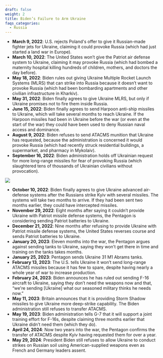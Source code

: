 ```yaml
---
draft: false
weight: 2
title: Biden’s Failure to Arm Ukraine
faqs_categories:
  - Russia
---
```

* **March 9, 2022**: U.S. rejects Poland's offer to give it Russian-made fighter jets for Ukraine, claiming it could provoke Russia (which had just started a land war in Europe).
* **March 10, 2022**: The United States won’t give the Patriot air defense system to Ukraine, claiming it may provoke Russia (which had bombed a maternity hospital killing hundreds of children, mothers, and doctors the day before).
* **May 18, 2022**: Biden rules out giving Ukraine Multiple Rocket Launch Systems (MLRS) that can strike into Russia because it doesn’t want to provoke Russia (which had been bombarding apartments and other civilian infrastructure in Kharkiv).
* **May 31, 2022**: Biden finally agrees to give Ukraine MLRS, but only if Ukraine promises not to fire them inside Russia.
* **June 15, 2022**: Biden finally agrees to send Harpoon anti-ship missiles to Ukraine, which will take several months to reach Ukraine. If the Harpoon missiles had been in Ukraine before the war (or even at the start of the war) they could have been used to deny Russian naval access and dominance.
* **August 9, 2022**: Biden refuses to send ATACMS munition that Ukraine has requested, because the administration is concerned it would provoke Russia (which had recently struck residential buildings, a supermarket, and pharmacy in Mykolaiv).
* **September 16, 2022**: Biden administration holds off Ukrainian request for more long-range missiles for fear of provoking Russia (which slaughtered tens of thousands of Ukrainian civilians without provocation).

![](/img/focus/screenshot-2024-06-21-at-8.31.04 pm.png)

* **October 10, 2022**: Biden finally agrees to give Ukraine advanced air- defense systems after the Russians strike Kyiv with several missiles. The systems will take two months to arrive. If they had been sent two months earlier, they could have intercepted missiles.
* **November 29, 2022**: Eight months after saying it couldn’t provide Ukraine with Patriot missile defense systems, the Pentagon is considering sending Patriot batteries to Ukraine.
* **December 21, 2022**: Nine months after refusing to provide Ukraine with Patriot missile defense systems, the United States reverses course and sends Patriot batteries to Ukraine.
* **January 20, 2023**: Eleven months into the war, the Pentagon argues against sending tanks to Ukraine, saying they won’t get there in time and training on the tanks takes months.
* **January 25, 2023**: Pentagon sends Ukraine 31 M1 Abrams tanks.
* **February 13, 2023**: The U.S. tells Ukraine it won’t send long-range ATACMS missiles because it has few to spare, despite having nearly a whole year of war to increase production.
* **February 24, 2023**: Biden announces he has ruled out sending F-16 aircraft to Ukraine, saying they don’t need the weapons now and that, “we're sending \[Ukraine] what our seasoned military thinks he needs now.”
* **May 11, 2023**: Britain announces that it is providing Storm Shadow missiles to give Ukraine more deep-strike capability. The Biden administration still refuses to transfer ATACMS.
* **May 19, 2023**: Biden administration tells G-7 that it will support a joint training effort for F-16s, despite claiming three months earlier that Ukraine didn’t need them (which they do).
* **April 24, 2024**: Now two years into the war, the Pentagon confirms the transfer of ATACMS despite Kyiv having requested them for over a year.
* **May 29, 2024**: President Biden still refuses to allow Ukraine to conduct strikes on Russian soil using American-supplied weapons even as French and Germany leaders assent.